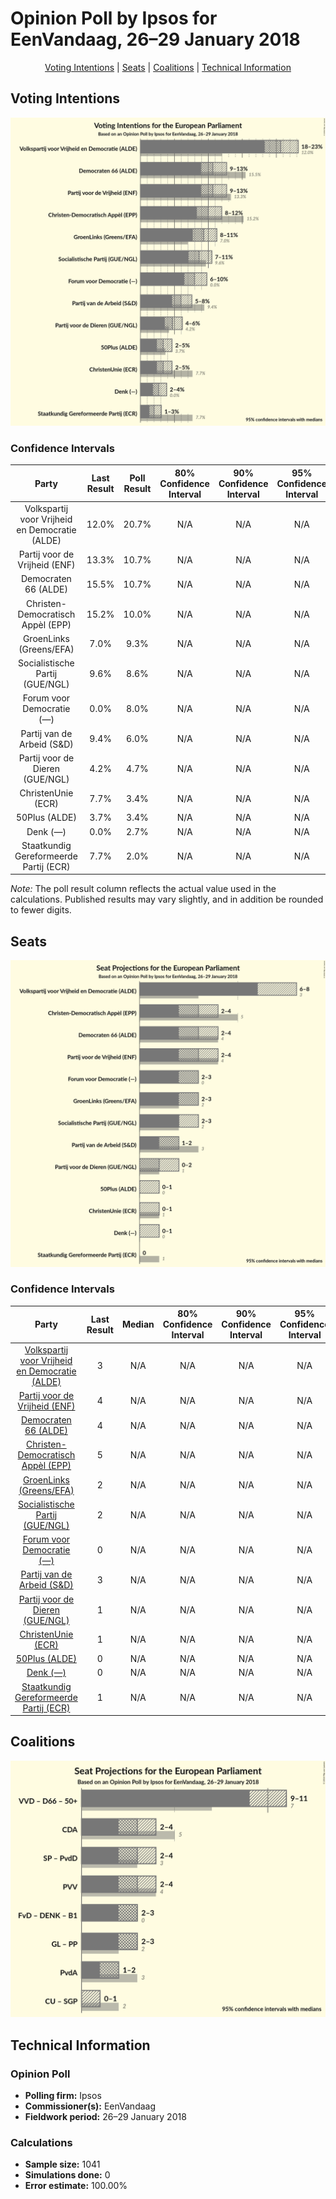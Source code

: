 # Opinion Poll by Ipsos for EenVandaag, 26–29 January 2018

<p align="center"><a href="#voting-intentions">Voting Intentions</a> | <a href="#seats">Seats</a> | <a href="#coalitions">Coalitions</a> | <a href="#technical-information">Technical Information</a></p>

## Voting Intentions

![Graph with voting intentions not yet produced](2018-01-29-Ipsos.png "Voting Intentions")

### Confidence Intervals

| Party | Last Result | Poll Result | 80% Confidence Interval | 90% Confidence Interval | 95% Confidence Interval | 99% Confidence Interval |
|:-----:|:-----------:|:-----------:|:-----------------------:|:-----------------------:|:-----------------------:|:-----------------------:|
| Volkspartij voor Vrijheid en Democratie (ALDE) | 12.0% | 20.7% | N/A |N/A |N/A |N/A |
| Partij voor de Vrijheid (ENF) | 13.3% | 10.7% | N/A |N/A |N/A |N/A |
| Democraten 66 (ALDE) | 15.5% | 10.7% | N/A |N/A |N/A |N/A |
| Christen-Democratisch Appèl (EPP) | 15.2% | 10.0% | N/A |N/A |N/A |N/A |
| GroenLinks (Greens/EFA) | 7.0% | 9.3% | N/A |N/A |N/A |N/A |
| Socialistische Partij (GUE/NGL) | 9.6% | 8.6% | N/A |N/A |N/A |N/A |
| Forum voor Democratie (—) | 0.0% | 8.0% | N/A |N/A |N/A |N/A |
| Partij van de Arbeid (S&D) | 9.4% | 6.0% | N/A |N/A |N/A |N/A |
| Partij voor de Dieren (GUE/NGL) | 4.2% | 4.7% | N/A |N/A |N/A |N/A |
| ChristenUnie (ECR) | 7.7% | 3.4% | N/A |N/A |N/A |N/A |
| 50Plus (ALDE) | 3.7% | 3.4% | N/A |N/A |N/A |N/A |
| Denk (—) | 0.0% | 2.7% | N/A |N/A |N/A |N/A |
| Staatkundig Gereformeerde Partij (ECR) | 7.7% | 2.0% | N/A |N/A |N/A |N/A |

*Note:* The poll result column reflects the actual value used in the calculations. Published results may vary slightly, and in addition be rounded to fewer digits.

## Seats

![Graph with seats not yet produced](2018-01-29-Ipsos-seats.png "Seats")

### Confidence Intervals

| Party | Last Result | Median | 80% Confidence Interval | 90% Confidence Interval | 95% Confidence Interval | 99% Confidence Interval |
|:-----:|:-----------:|:------:|:-----------------------:|:-----------------------:|:-----------------------:|:-----------------------:|
| <a href="#volkspartij-voor-vrijheid-en-democratie-(alde)">Volkspartij voor Vrijheid en Democratie (ALDE)</a> | 3 | N/A | N/A |N/A |N/A |N/A |
| <a href="#partij-voor-de-vrijheid-(enf)">Partij voor de Vrijheid (ENF)</a> | 4 | N/A | N/A |N/A |N/A |N/A |
| <a href="#democraten-66-(alde)">Democraten 66 (ALDE)</a> | 4 | N/A | N/A |N/A |N/A |N/A |
| <a href="#christen-democratisch-appèl-(epp)">Christen-Democratisch Appèl (EPP)</a> | 5 | N/A | N/A |N/A |N/A |N/A |
| <a href="#groenlinks-(greens/efa)">GroenLinks (Greens/EFA)</a> | 2 | N/A | N/A |N/A |N/A |N/A |
| <a href="#socialistische-partij-(gue/ngl)">Socialistische Partij (GUE/NGL)</a> | 2 | N/A | N/A |N/A |N/A |N/A |
| <a href="#forum-voor-democratie-(—)">Forum voor Democratie (—)</a> | 0 | N/A | N/A |N/A |N/A |N/A |
| <a href="#partij-van-de-arbeid-(s&d)">Partij van de Arbeid (S&D)</a> | 3 | N/A | N/A |N/A |N/A |N/A |
| <a href="#partij-voor-de-dieren-(gue/ngl)">Partij voor de Dieren (GUE/NGL)</a> | 1 | N/A | N/A |N/A |N/A |N/A |
| <a href="#christenunie-(ecr)">ChristenUnie (ECR)</a> | 1 | N/A | N/A |N/A |N/A |N/A |
| <a href="#50plus-(alde)">50Plus (ALDE)</a> | 0 | N/A | N/A |N/A |N/A |N/A |
| <a href="#denk-(—)">Denk (—)</a> | 0 | N/A | N/A |N/A |N/A |N/A |
| <a href="#staatkundig-gereformeerde-partij-(ecr)">Staatkundig Gereformeerde Partij (ECR)</a> | 1 | N/A | N/A |N/A |N/A |N/A |


## Coalitions

![Graph with coalitions seats not yet produced](2018-01-29-Ipsos-coalitions-seats.png "Coalitions Seats")


## Technical Information

### Opinion Poll

+ **Polling firm:** Ipsos
+ **Commissioner(s):** EenVandaag
+ **Fieldwork period:** 26–29 January 2018

### Calculations

+ **Sample size:** 1041
+ **Simulations done:** 0
+ **Error estimate:** 100.00%

